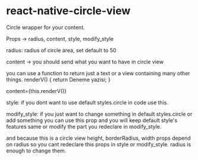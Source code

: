 # react-native-circle-view

Circle wrapper for your content.

Props -> radius, content, style, modify_style

radius: 
radius of circle area, set default to 50

content -> you should send what you want to have in circle view

you can use a function to return just a text or a view containing many other things.
renderV() {
    return <Text>Deneme yazisi</Text>;
  }

content={this.renderV()}

style:
if you dont want to use default styles.circle in code use this.

modify_style:
if you just want to change something in default styles.circle or add something you can use this prop and you will keep default style's features same or modify the part you redeclare in modify_style.

and because this is a circle view height, borderRadius, width props depend on radius so you cant redeclare this props in style or modify_style. radius is enough to change them.
